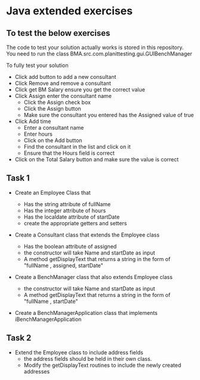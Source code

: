 # Java extended exercises

## To test the below exercises

The code to test your solution actually works is stored in this repository.  You need to run the class  BMA.src.com.planittesting.gui.GUIBenchManager

To fully test your solution

- Click add button to add a new consultant
- Click Remove and remove a consultant
- Click get BM Salary ensure you get the correct value
- Click Assign enter the consultant name
  - Click the Assign check box
  - Click the Assign button
  - Make sure the consultant you entered has the Assigned value of true
- Click Add time  
  - Enter a consultant name
  - Enter hours
  - Click on the Add button
  - Find the consultant in the list and click on it
  - Ensure that the Hours field is correct
- Click on the Total Salary button and make sure the value is correct

## Task 1

- Create an Employee Class that
  - Has the string attribute of fullName
  - Has the integer attribute of hours
  - Has the localdate attribute of startDate
  - create the appropriate getters and setters

- Create a Consultant class that extends the Employee class
  - Has the boolean attribute of assigned
  - the constructor will take Name and startDate as input
  - A method getDisplayText that returns a string in the form of "fullName , assigned, startDate"

- Create a BenchManager class that also extends Employee class
  - the constructor will take Name and startDate as input
  - A method getDisplayText that returns a string in the form of "fullName , startDate"

- Create a BenchManagerApplication class that implements iBenchManagerApplication

## Task 2

- Extend the Employee class to include address fields
  - the address fields should be held in their own class.
  - Modify the getDisplayText routines to include the newly created addresses